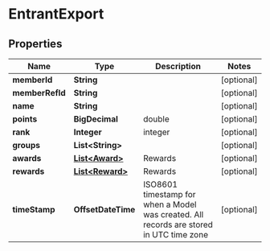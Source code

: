 

# EntrantExport


## Properties

Name | Type | Description | Notes
------------ | ------------- | ------------- | -------------
**memberId** | **String** |  |  [optional]
**memberRefId** | **String** |  |  [optional]
**name** | **String** |  |  [optional]
**points** | **BigDecimal** | double |  [optional]
**rank** | **Integer** | integer |  [optional]
**groups** | **List&lt;String&gt;** |  |  [optional]
**awards** | [**List&lt;Award&gt;**](Award.md) | Rewards |  [optional]
**rewards** | [**List&lt;Reward&gt;**](Reward.md) | Rewards |  [optional]
**timeStamp** | **OffsetDateTime** | ISO8601 timestamp for when a Model was created. All records are stored in UTC time zone |  [optional]



